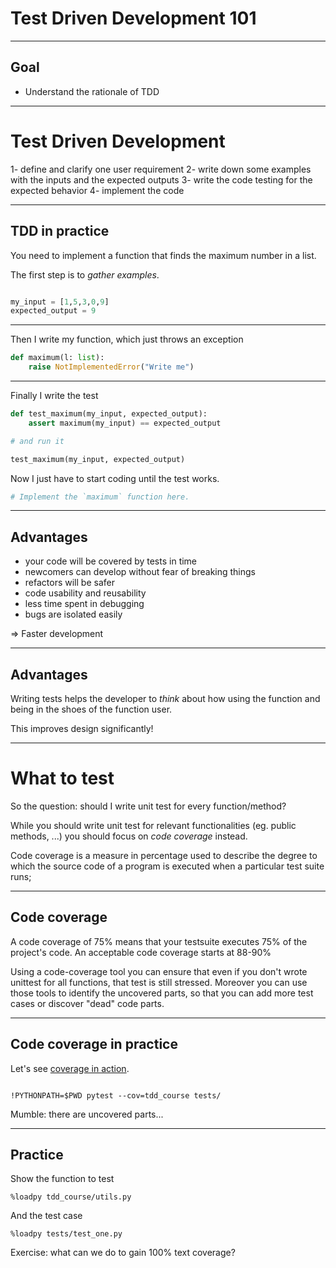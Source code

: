 # Test Driven Development 101



---


## Goal

  - Understand the rationale of TDD

---

# Test Driven Development

1- define and clarify one user requirement
2- write down some examples with the inputs and the expected outputs
3- write the code testing for the expected behavior
4- implement the code

----

## TDD in practice

You need to implement a function that finds the maximum number in a list.

The first step is to *gather examples*.

```python

my_input = [1,5,3,0,9]
expected_output = 9
```

---- 

Then I write my function, which just throws an exception

```python
def maximum(l: list):
    raise NotImplementedError("Write me") 
```

----

Finally I write the test

```python
def test_maximum(my_input, expected_output):
    assert maximum(my_input) == expected_output

# and run it

test_maximum(my_input, expected_output)
```

Now I just have to start coding until the test works.

```python
# Implement the `maximum` function here.


```
----

## Advantages

- your code will be covered by tests in time
- newcomers can develop without fear of breaking things
- refactors will be safer
- code usability and reusability
- less time spent in debugging
- bugs are isolated easily

=> Faster development

----

## Advantages

Writing tests helps the developer to *think* about how using the function
and being in the shoes of the function user.

This improves design significantly!

---

# What to test

So the question: should I write unit test for every function/method?

While you should write unit test for relevant functionalities (eg. public methods, ...)
you should focus on *code coverage* instead.

Code coverage is a measure in percentage used to describe the degree to which the source code of a program is executed when a particular test suite runs; 

----

## Code coverage

A code coverage of 75% means that your testsuite executes 75% of the project's code.
An acceptable code coverage starts at 88-90%

Using a code-coverage tool you can ensure that even if you don't wrote unittest for all functions, that test is still stressed.
Moreover you can use those tools to identify the uncovered parts, so that you can add more test cases or discover "dead" code parts.


----

## Code coverage in practice

Let's see [coverage in action](/notebooks/notebooks/01-ttd.md.ipynb#Code-coverage-in-practice).

```ipython

!PYTHONPATH=$PWD pytest --cov=tdd_course tests/

```

Mumble: there are uncovered parts...

----

## Practice

Show the function to test

```ipython
%loadpy tdd_course/utils.py
```

And the test case

```ipython
%loadpy tests/test_one.py
```

Exercise: what can we do to gain 100% text coverage?
